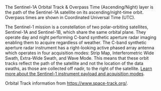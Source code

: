 The Sentinel-1A Orbital Track & Overpass Time (Ascending/Night) layer is the path of the Sentinel-1A satellite on its ascending/night-time orbit. Overpass times are shown in Coordinated Universal Time (UTC).

The Sentinel-1 mission is a constellation of two polar-orbiting satellites, Sentinel-1A and Sentinel-1B, which share the same orbital plane. They operate day and night performing C-band synthetic aperture radar imaging enabling them to acquire regardless of weather. The C-band synthetic aperture radar instrument has a right-looking active phased array antenna which operates in four acquisition modes: Strip Map, Interferometric Wide Swath, Extra-Wide Swath, and Wave Mode. This means that these orbit tracks reflect the path of the satellite and not the location of the data swaths, as those are collected off nadir, to the right of the satellite. [Learn more about the Sentinel-1 instrument payload and acquisition modes](https://sentinel.esa.int/web/sentinel/missions/sentinel-1/instrument-payload).

Orbital Track information from <https://www.space-track.org/>.
